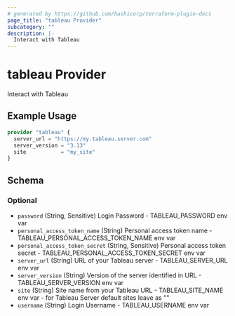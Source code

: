 ```yaml
---
# generated by https://github.com/hashicorp/terraform-plugin-docs
page_title: "tableau Provider"
subcategory: ""
description: |-
  Interact with Tableau
---
```


# tableau Provider

Interact with Tableau

## Example Usage

```terraform
provider "tableau" {
  server_url = "https://my.tableau.server.com"
  server_version = "3.13"
  site           = "my_site"
}
```

<!-- schema generated by tfplugindocs -->
## Schema

### Optional

- `password` (String, Sensitive) Login Password - TABLEAU_PASSWORD env var
- `personal_access_token_name` (String) Personal access token name - TABLEAU_PERSONAL_ACCESS_TOKEN_NAME env var
- `personal_access_token_secret` (String, Sensitive) Personal access token secret - TABLEAU_PERSONAL_ACCESS_TOKEN_SECRET env var
- `server_url` (String) URL of your Tableau server - TABLEAU_SERVER_URL env var
- `server_version` (String) Version of the server identified in URL - TABLEAU_SERVER_VERSION env var
- `site` (String) Site name from your Tableau URL - TABLEAU_SITE_NAME env var - for Tableau Server default sites leave as ""
- `username` (String) Login Username - TABLEAU_USERNAME env var
